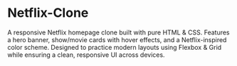 # Netflix-Clone
A responsive Netflix homepage clone built with pure HTML &amp; CSS. Features a hero banner, show/movie cards with hover effects, and a Netflix-inspired color scheme. Designed to practice modern layouts using Flexbox &amp; Grid while ensuring a clean, responsive UI across devices.
